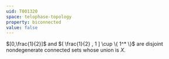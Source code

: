 ```yaml
---
uid: T001320
space: telophase-topology
property: biconnected
value: false
---
```

$[0,\frac{1}{2}]$ and $( \frac{1}{2} , 1 ] \cup \{ 1^* \}$ are disjoint nondegenerate connected sets whose union is $X$.

